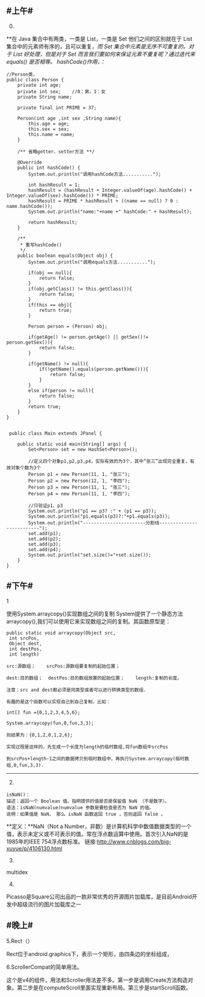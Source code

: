 #上午#
-----
0.

**在 Java 集合中有两类，一类是 List，一类是 Set 他们之间的区别就在于 List 集合中的元素师有序的，且可以重复，*而 Set 集合中元素是无序不可重复的。*对于 List 好处理，但是对于 Set 而言我们要如何来保证元素不重复呢？通过迭代来 equals() 是否相等。
hashCode()作用，：**
	
	
	//Person类，
	public class Person {
        private int age;
        private int sex;    //0：男，1：女
        private String name;

        private final int PRIME = 37;

        Person(int age ,int sex ,String name){
            this.age = age;
            this.sex = sex;
            this.name = name;
        }

        /** 省略getter、setter方法 **/

        @Override
        public int hashCode() {
            System.out.println("调用hashCode方法...........");

            int hashResult = 1;
            hashResult = (hashResult + Integer.valueOf(age).hashCode() + Integer.valueOf(sex).hashCode()) * PRIME;
            hashResult = PRIME * hashResult + ((name == null) ? 0 : name.hashCode()); 
            System.out.println("name:"+name +" hashCode:" + hashResult);

            return hashResult;
        }

        /**
         * 重写hashCode()
         */
        public boolean equals(Object obj) {
            System.out.println("调用equals方法...........");

            if(obj == null){
                return false;
            }
            if(obj.getClass() != this.getClass()){
                return false;
            }
            if(this == obj){
                return true;
            }

            Person person = (Person) obj;

            if(getAge() != person.getAge() || getSex()!=   person.getSex()){
                return false;
            }

            if(getName() != null){
                if(!getName().equals(person.getName())){
                    return false;
                }
            }
            else if(person != null){
                return false;
            }
            return true;
        }
    }


     public class Main extends JPanel {

        public static void main(String[] args) {
            Set<Person> set = new HashSet<Person>();
			
			//定义四个对象p1,p2,p3,p4，实际有效的为3个，其中“张三”出现完全重复，有效对象个数为3个
            Person p1 = new Person(11, 1, "张三");
            Person p2 = new Person(12, 1, "李四");
            Person p3 = new Person(11, 1, "张三");
            Person p4 = new Person(11, 1, "李四");

            //只验证p1、p3
            System.out.println("p1 == p3? :" + (p1 == p3));
            System.out.println("p1.equals(p3)?:"+p1.equals(p3));
            System.out.println("-----------------------分割线--------------------------");
            set.add(p1);
            set.add(p2);
            set.add(p3);
            set.add(p4);
            System.out.println("set.size()="+set.size());
        }
    }


#下午#
-----

1


使用System.arraycopy()实现数组之间的复制
    System提供了一个静态方法arraycopy(),我们可以使用它来实现数组之间的复制。其函数原型是：
    
    public static void arraycopy(Object src,
     int srcPos,
     Object dest,
     int destPos,
     int length)
    
    src:源数组；	srcPos:源数组要复制的起始位置；
    
    dest:目的数组；	destPos:目的数组放置的起始位置；	length:复制的长度。
    
    注意：src and dest都必须是同类型或者可以进行转换类型的数组．
    
    有趣的是这个函数可以实现自己到自己复制，比如：
    
    int[] fun ={0,1,2,3,4,5,6}; 
    
    System.arraycopy(fun,0,fun,3,3);
    
    则结果为：{0,1,2,0,1,2,6};
    
    实现过程是这样的，先生成一个长度为length的临时数组,将fun数组中srcPos 
    
    到srcPos+length-1之间的数据拷贝到临时数组中，再执行System.arraycopy(临时数组,0,fun,3,3).
  


----
2.

    isNaN()：
    描述：返回一个 Boolean 值，指明提供的值是否是保留值 NaN （不是数字）。
    语法：isNaN(numvalue)numvalue 参数是要检查是否为 NaN 的值。
    说明：如果值是 NaN， 那么 isNaN 函数返回 true ，否则返回 false 。
**定义：**NaN（Not a Number，非数）是计算机科学中数值数据类型的一个值，表示未定义或不可表示的值。常在浮点数运算中使用。首次引入NaN的是1985年的IEEE 754浮点数标准。
链接:http://www.cnblogs.com/big-xuyue/p/4106130.html


3.

multidex

4.

Picasso是Square公司出品的一款非常优秀的开源图片加载库，是目前Android开发中超级流行的图片加载库之一



#晚上#
----
5.Rect（）

Rect位于android.graphics下，表示一个矩形，由四条边的坐标组成，

6.ScrollerCompat的简单用法。

这个是v4的组件，用法和Scroller用法差不多。第一步是调用Create方法构造对象。第二步是在computeScroll里面实现重新布局。第三步是startScroll函数。
